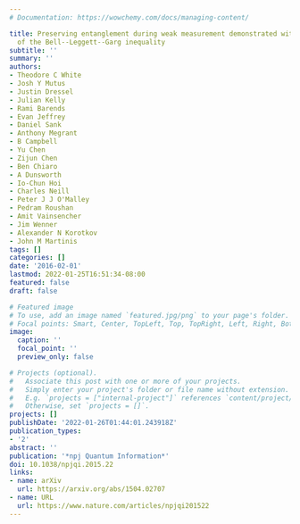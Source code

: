 ```yaml
---
# Documentation: https://wowchemy.com/docs/managing-content/

title: Preserving entanglement during weak measurement demonstrated with a violation
  of the Bell--Leggett--Garg inequality
subtitle: ''
summary: ''
authors:
- Theodore C White
- Josh Y Mutus
- Justin Dressel
- Julian Kelly
- Rami Barends
- Evan Jeffrey
- Daniel Sank
- Anthony Megrant
- B Campbell
- Yu Chen
- Zijun Chen
- Ben Chiaro
- A Dunsworth
- Io-Chun Hoi
- Charles Neill
- Peter J J O'Malley
- Pedram Roushan
- Amit Vainsencher
- Jim Wenner
- Alexander N Korotkov
- John M Martinis
tags: []
categories: []
date: '2016-02-01'
lastmod: 2022-01-25T16:51:34-08:00
featured: false
draft: false

# Featured image
# To use, add an image named `featured.jpg/png` to your page's folder.
# Focal points: Smart, Center, TopLeft, Top, TopRight, Left, Right, BottomLeft, Bottom, BottomRight.
image:
  caption: ''
  focal_point: ''
  preview_only: false

# Projects (optional).
#   Associate this post with one or more of your projects.
#   Simply enter your project's folder or file name without extension.
#   E.g. `projects = ["internal-project"]` references `content/project/deep-learning/index.md`.
#   Otherwise, set `projects = []`.
projects: []
publishDate: '2022-01-26T01:44:01.243918Z'
publication_types:
- '2'
abstract: ''
publication: '*npj Quantum Information*'
doi: 10.1038/npjqi.2015.22
links:
- name: arXiv
  url: https://arxiv.org/abs/1504.02707
- name: URL
  url: https://www.nature.com/articles/npjqi201522
---
```

